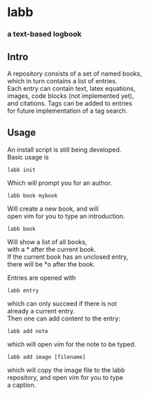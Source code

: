 # labb
### a text-based logbook

## Intro
A repository consists of a set of named books,  
which in turn contains a list of entries.  
Each entry can contain text, latex equations,  
images, code blocks (not implemented yet),  
and citations. Tags can be added to entries  
for future implementation of a tag search.

## Usage
An install script is still being developed.  
Basic usage is

    labb init
    
Which will prompt you for an author.

    labb book mybook
    
Will create a new book, and will  
open vim for you to type an introduction.

    labb book
    
Will show a list of all books,  
with a \* after the current book.  
If the current book has an unclosed entry,  
there will be \*o after the book.

Entries are opened with

    labb entry
    
which can only succeed if there is not  
already a current entry.  
Then one can add content to the entry:

    labb add note
    
which will open vim for the note to be typed.

    labb add image [filename]
    
which will copy the image file to the labb  
repository, and open vim for you to type  
a caption.
